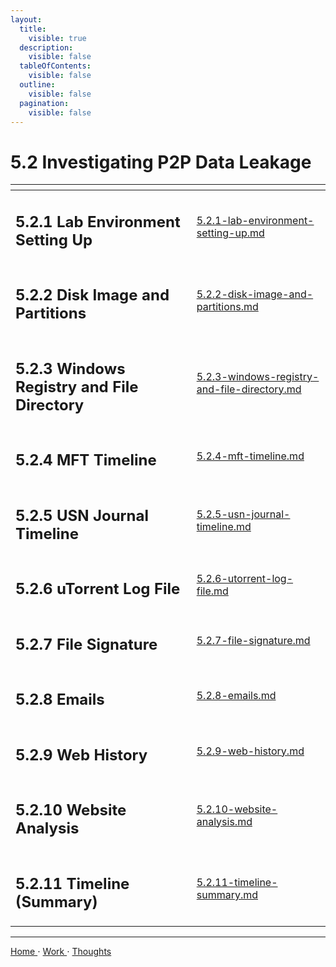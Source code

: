 ```yaml
---
layout:
  title:
    visible: true
  description:
    visible: false
  tableOfContents:
    visible: false
  outline:
    visible: false
  pagination:
    visible: false
---
```


# 5.2 Investigating P2P Data Leakage

<table data-view="cards">
  <thead>
    <tr>
      <th></th>
      <th data-hidden data-card-target data-type="content-ref"></th>
    </tr>
  </thead>
  <tbody>
    <tr>
      <td><h2>5.2.1 Lab Environment Setting Up</h2></td>
      <td><a href="5.2.1-lab-environment-setting-up.md">5.2.1-lab-environment-setting-up.md</a></td>
    </tr>
    <tr>
      <td><h2>5.2.2 Disk Image and Partitions</h2></td>
      <td><a href="5.2.2-disk-image-and-partitions.md">5.2.2-disk-image-and-partitions.md</a></td>
    </tr>
    <tr>
      <td><h2>5.2.3 Windows Registry and File Directory</h2></td>
      <td><a href="5.2.3-windows-registry-and-file-directory.md">5.2.3-windows-registry-and-file-directory.md</a></td>
    </tr>
    <tr>
      <td><h2>5.2.4 MFT Timeline</h2></td>
      <td><a href="5.2.4-mft-timeline.md">5.2.4-mft-timeline.md</a></td>
    </tr>
    <tr>
      <td><h2>5.2.5 USN Journal Timeline</h2></td>
      <td><a href="5.2.5-usn-journal-timeline.md">5.2.5-usn-journal-timeline.md</a></td>
    </tr>
    <tr>
      <td><h2>5.2.6 uTorrent Log File</h2></td>
      <td><a href="5.2.6-utorrent-log-file.md">5.2.6-utorrent-log-file.md</a></td>
    </tr>
    <tr>
      <td><h2>5.2.7 File Signature</h2></td>
      <td><a href="5.2.7-file-signature.md">5.2.7-file-signature.md</a></td>
    </tr>
    <tr>
      <td><h2>5.2.8 Emails</h2></td>
      <td><a href="5.2.8-emails.md">5.2.8-emails.md</a></td>
    </tr>
    <tr>
      <td><h2>5.2.9 Web History</h2></td>
      <td><a href="5.2.9-web-history.md">5.2.9-web-history.md</a></td>
    </tr>
    <tr>
      <td><h2>5.2.10 Website Analysis</h2></td>
      <td><a href="5.2.10-website-analysis.md">5.2.10-website-analysis.md</a></td>
    </tr>
    <tr>
      <td><h2>5.2.11 Timeline (Summary)</h2></td>
      <td><a href="5.2.11-timeline-summary.md">5.2.11-timeline-summary.md</a></td>
    </tr>
  </tbody>
</table>

***

[Home ](https://app.gitbook.com/o/0kO27okC5uVB9ALX3rho/s/036xtfEIzcEdGegONXWM/)⋅ [Work ](https://app.gitbook.com/o/0kO27okC5uVB9ALX3rho/s/WaFS755Q4sf02CxLcghQ/)⋅ [Thoughts](https://app.gitbook.com/o/0kO27okC5uVB9ALX3rho/s/s4QQPMntQ25hmJToKSOu/)

